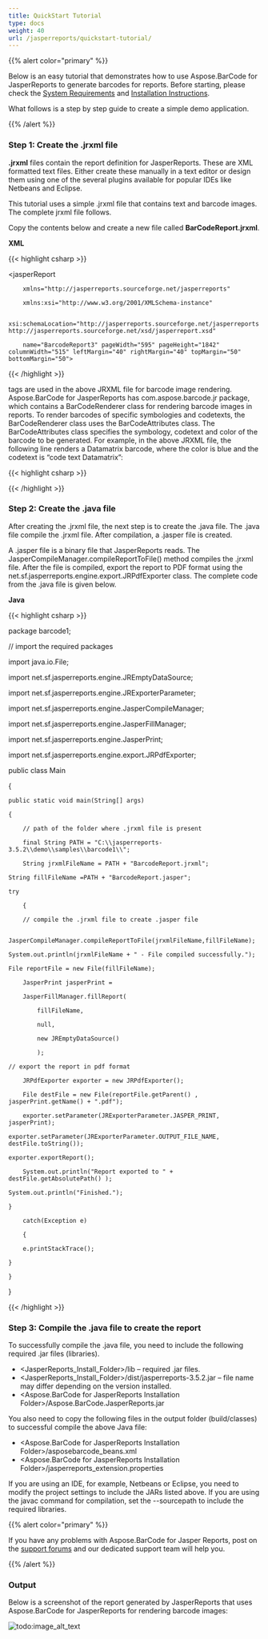 ```yaml
---
title: QuickStart Tutorial
type: docs
weight: 40
url: /jasperreports/quickstart-tutorial/
---
```


{{% alert color="primary" %}} 

Below is an easy tutorial that demonstrates how to use Aspose.BarCode for JasperReports to generate barcodes for reports. Before starting, please check the [System Requirements](/barcode/jasperreports/system-requirements/) and [Installation Instructions](/barcode/jasperreports/install-aspose-barcode-for-jasperreports/).

What follows is a step by step guide to create a simple demo application.

{{% /alert %}} 
### **Step 1: Create the .jrxml file**
**.jrxml** files contain the report definition for JasperReports. These are XML formatted text files. Either create these manually in a text editor or design them using one of the several plugins available for popular IDEs like Netbeans and Eclipse.

This tutorial uses a simple .jrxml file that contains text and barcode images. The complete jrxml file follows. 

Copy the contents below and create a new file called **BarCodeReport.jrxml**.

**XML**

{{< highlight csharp >}}

 <?xml version="1.0" encoding="UTF-8"?>

<jasperReport

		xmlns="http://jasperreports.sourceforge.net/jasperreports"

		xmlns:xsi="http://www.w3.org/2001/XMLSchema-instance"

		xsi:schemaLocation="http://jasperreports.sourceforge.net/jasperreports http://jasperreports.sourceforge.net/xsd/jasperreport.xsd"

		name="BarcodeReport3" pageWidth="595" pageHeight="1842" columnWidth="515" leftMargin="40" rightMargin="40" topMargin="50" bottomMargin="50">


  <title>

    <band height="1742">

      <line>

        <reportElement x="0" y="0" width="515" height="1"/>

        <graphicElement/>

      </line>

      <textField>

        <reportElement x="0" y="10" width="515" height="20"/>

        <textElement textAlignment="Center">

          <font size="12"/>

        </textElement>

        <textFieldExpression class="java.lang.String"><![CDATA["This sample uses Aspose.BarCode for Jasper Report\n" + ""]]></textFieldExpression>

      </textField>

      <textField>

        <reportElement x="0" y="50" width="515" height="20"/>

        <textElement textAlignment="Center">

          <font size="12"/>

        </textElement>

        <textFieldExpression class="java.lang.String"><![CDATA["Printing BarCodes\n" + ""]]></textFieldExpression>

      </textField>

      <image hAlign="Center">

        <reportElement x="0" y="100" width="500" height="250" />

        <imageExpression class="net.sf.jasperreports.engine.JRRenderable"><![CDATA[new com.aspose.barcode.jr.BarCodeRenderer(com.aspose.barcode.jr.BarCodeAttributesFactory.Create("code text pdf417","Pdf417",java.awt.Color.BLACK))]]></imageExpression>

      </image>

      <image>

        <reportElement x="0" y="350"  width="500" height="250" />

        <imageExpression class="net.sf.jasperreports.engine.JRRenderable"><![CDATA[new com.aspose.barcode.jr.BarCodeRenderer(com.aspose.barcode.jr.BarCodeAttributesFactory.Create("code text code 128","Code128",java.awt.Color.BLUE))]]></imageExpression>

      </image>

      <image>

        <reportElement x="0" y="600"  width="500" height="250" />

        <imageExpression class="net.sf.jasperreports.engine.JRRenderable"><![CDATA[new com.aspose.barcode.jr.BarCodeRenderer(com.aspose.barcode.jr.BarCodeAttributesFactory.Create("code text Datamatrix","Datamatrix",java.awt.Color.BLUE))]]></imageExpression>

      </image>

    </band>

  </title>

</jasperReport>



{{< /highlight >}}

<imageExpression> tags are used in the above JRXML file for barcode image rendering. Aspose.BarCode for JasperReports has com.aspose.barcode.jr package, which contains a BarCodeRenderer class for rendering barcode images in reports. To render barcodes of specific symbologies and codetexts, the BarCodeRenderer class uses the BarCodeAttributes class. The BarCodeAttributes class specifies the symbology, codetext and color of the barcode to be generated. For example, in the above JRXML file, the following line renders a Datamatrix barcode, where the color is blue and the codetext is “code text Datamatrix”:

{{< highlight csharp >}}

 <imageExpression class="net.sf.jasperreports.engine.JRRenderable">

<![CDATA[new com.aspose.barcode.jr.BarCodeRenderer(com.aspose.barcode.jr.BarCodeAttributesFactory.Create("code text Datamatrix","Datamatrix",java.awt.Color.BLUE))]]>

</imageExpression>



{{< /highlight >}}
### **Step 2: Create the .java file**
After creating the .jrxml file, the next step is to create the .java file. The .java file compile the .jrxml file. After compilation, a .jasper file is created. 

A .jasper file is a binary file that JasperReports reads. The JasperCompileManager.compileReportToFile() method compiles the .jrxml file. After the file is compiled, export the report to PDF format using the net.sf.jasperreports.engine.export.JRPdfExporter class. The complete code from the .java file is given below.

**Java**

{{< highlight csharp >}}

 package barcode1;

// import the required packages

import java.io.File;

import net.sf.jasperreports.engine.JREmptyDataSource;

import net.sf.jasperreports.engine.JRExporterParameter;

import net.sf.jasperreports.engine.JasperCompileManager;

import net.sf.jasperreports.engine.JasperFillManager;

import net.sf.jasperreports.engine.JasperPrint;

import net.sf.jasperreports.engine.export.JRPdfExporter;

public class Main

{

    public static void main(String[] args)

    {

		// path of the folder where .jrxml file is present

        final String PATH = "C:\\jasperreports-3.5.2\\demo\\samples\\barcode1\\";

        String jrxmlFileName = PATH + "BarcodeReport.jrxml";

	String fillFileName =PATH + "BarcodeReport.jasper";

	try

        {

        // compile the .jrxml file to create .jasper file

			JasperCompileManager.compileReportToFile(jrxmlFileName,fillFileName);

	System.out.println(jrxmlFileName + " - File compiled successfully.");

	File reportFile = new File(fillFileName);

        JasperPrint jasperPrint =

		JasperFillManager.fillReport(

			fillFileName,

			null,

			new JREmptyDataSource()

			);

	// export the report in pdf format

        JRPdfExporter exporter = new JRPdfExporter();

        File destFile = new File(reportFile.getParent() , jasperPrint.getName() + ".pdf");

        exporter.setParameter(JRExporterParameter.JASPER_PRINT, jasperPrint);

	exporter.setParameter(JRExporterParameter.OUTPUT_FILE_NAME, destFile.toString());

	exporter.exportReport();

        System.out.println("Report exported to " + destFile.getAbsolutePath() );

	System.out.println("Finished.");

	}

        catch(Exception e)

        {

		e.printStackTrace();

	}

    }

}



{{< /highlight >}}
### **Step 3: Compile the .java file to create the report**
To successfully compile the .java file, you need to include the following required .jar files (libraries).

- <JasperReports_Install_Folder>/lib – required .jar files.
- <JasperReports_Install_Folder>/dist/jasperreports-3.5.2.jar – file name may differ depending on the version installed.
- <Aspose.BarCode for JasperReports Installation Folder>/Aspose.BarCode.JasperReports.jar

You also need to copy the following files in the output folder (build/classes) to successful compile the above Java file:

- <Aspose.BarCode for JasperReports Installation Folder>/asposebarcode_beans.xml
- <Aspose.BarCode for JasperReports Installation Folder>/jasperreports_extension.properties

If you are using an IDE, for example, Netbeans or Eclipse, you need to modify the project settings to include the JARs listed above. If you are using the javac command for compilation, set the --sourcepath to include the required libraries. 

{{% alert color="primary" %}} 

If you have any problems with Aspose.BarCode for Jasper Reports, post on the [support forums](http://www.aspose.com/community/forums/aspose.barcode-for-.net-java-and-reporting-services/193/showforum.aspx) and our dedicated support team will help you.

{{% /alert %}}
### **Output**
Below is a screenshot of the report generated by JasperReports that uses Aspose.BarCode for JasperReports for rendering barcode images:

![todo:image_alt_text](quickstart-tutorial_1.png)
